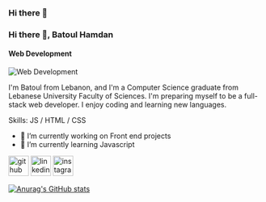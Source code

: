 ### Hi there 👋

### Hi there 👋, Batoul Hamdan
#### Web Development
![Web Development](https://arturssmirnovs.github.io/github-profile-readme-generator/images/banner.png)

I'm Batoul from Lebanon, and I'm a Computer Science graduate from Lebanese University Faculty of Sciences. I'm preparing myself to be a full-stack web developer. I enjoy coding and learning new languages.

Skills: JS / HTML / CSS

- 🔭 I’m currently working on Front end projects 
- 🌱 I’m currently learning Javascript 


[<img src='https://cdn.jsdelivr.net/npm/simple-icons@3.0.1/icons/github.svg' alt='github' height='40'>](https://github.com/BatoulHamdan)  [<img src='https://cdn.jsdelivr.net/npm/simple-icons@3.0.1/icons/linkedin.svg' alt='linkedin' height='40'>](https://www.linkedin.com/in/batoul-hamdan/)  [<img src='https://cdn.jsdelivr.net/npm/simple-icons@3.0.1/icons/instagram.svg' alt='instagram' height='40'>](https://www.instagram.com/batoul_h_hamdan/)  



[![Anurag's GitHub stats](https://github-readme-stats.vercel.app/api?username=BatoulHamdan)](https://github.com/anuraghazra/github-readme-stats)
